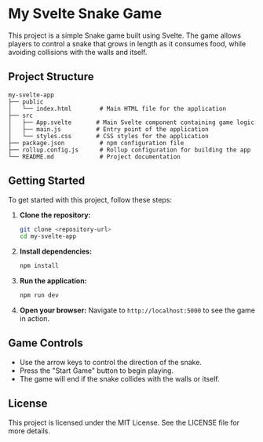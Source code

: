 # My Svelte Snake Game

This project is a simple Snake game built using Svelte. The game allows players to control a snake that grows in length as it consumes food, while avoiding collisions with the walls and itself.

## Project Structure

```
my-svelte-app
├── public
│   └── index.html        # Main HTML file for the application
├── src
│   ├── App.svelte       # Main Svelte component containing game logic
│   ├── main.js          # Entry point of the application
│   └── styles.css       # CSS styles for the application
├── package.json          # npm configuration file
├── rollup.config.js      # Rollup configuration for building the app
└── README.md             # Project documentation
```

## Getting Started

To get started with this project, follow these steps:

1. **Clone the repository:**
   ```bash
   git clone <repository-url>
   cd my-svelte-app
   ```

2. **Install dependencies:**
   ```bash
   npm install
   ```

3. **Run the application:**
   ```bash
   npm run dev
   ```

4. **Open your browser:**
   Navigate to `http://localhost:5000` to see the game in action.

## Game Controls

- Use the arrow keys to control the direction of the snake.
- Press the "Start Game" button to begin playing.
- The game will end if the snake collides with the walls or itself.

## License

This project is licensed under the MIT License. See the LICENSE file for more details.